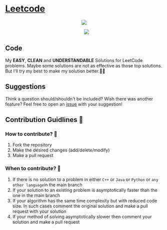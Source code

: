# [Leetcode](https://leetcode.com/problemset/all/)

<p align="center">
  <img src="https://assets.leetcode.com/static_assets/public/webpack_bundles/images/logo-dark.e99485d9b.svg">
</p>

<p align="center">
    <img src="https://img.shields.io/badge/update-weekly-green.svg"alt="">
<!--   <img src="https://badgen.net/badgesize/normal/amio/emoji.json/master/emoji-compact.json" alt=""> -->
<!--   <img src="https://img.shields.io/badge/progress-1835%20%2F%201835-ff69b4.svg"alt=""> -->
<!--   <img src="https://badgen.net/github/watchers/micromatch/micromatch" alt=""> -->
  <img src="https://img.shields.io/badge/language-black.svg" alt="">
  <img src="https://badgen.net/badge/Code/C++/blue?icon=https://simpleicons.org/icons/cplusplus.svg&labelColor=cyan&label" alt ="">
  <img src="https://badgen.net/badge/Code/Java/blue?icon=https://raw.githubusercontent.com/devicons/devicon/master/icons/java/java-original.svg&labelColor=cyan&label" alt ="">
  <img src="https://badgen.net/badge/Code/Python/blue?icon=https://simpleicons.org/icons/python.svg&labelColor=cyan&label">
</p>

## Code

My **EASY**, **CLEAN** and **UNDERSTANDABLE** Solutions for LeetCode problems. Maybe some solutions are not as effective as those top solutions. But I'll try my best to make my solution better.🙂🙂


## Suggestions

Think a question should/shouldn't be included? Wish there was another feature?
Feel free to open an [issue](https://github.com/Md-Shamim-Ahmmed/LeetCode-Problem-Solution/issues) with your suggestion!

## Contribution Guidlines :page_with_curl:
### How to contribute? :eyes:
1. Fork the repository
2. Make the desired changes (add/delete/modify)
3. Make a pull request

### When to contribute? :eyes:
1. If there is no solution to a problem in either `C++` or `Java` or `Python` or `any other language`in the main branch
2. If your solution to an existing problem is asymptotically faster than the one in the main branch
3. If your algorithm has the same time complexity but with reduced code size. In such cases comment the original solution and make a pull request with your solution
4. If your method of solving asymptotically slower then comment your solution and make a pull request
